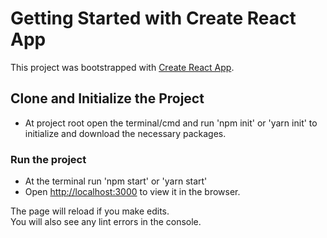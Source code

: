 # Getting Started with Create React App
This project was bootstrapped with [Create React App](https://github.com/facebook/create-react-app).

## Clone and Initialize the Project
- At project root open the terminal/cmd and run 'npm init' or 'yarn init' to initialize and download the necessary packages.

### Run the project
- At the terminal run 'npm start' or 'yarn start'
- Open [http://localhost:3000](http://localhost:3000) to view it in the browser.

The page will reload if you make edits.\
You will also see any lint errors in the console.

